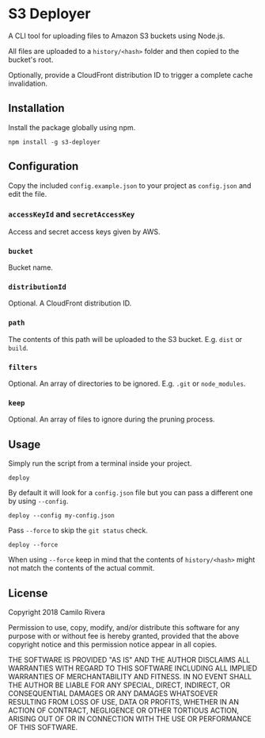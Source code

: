 # S3 Deployer

A CLI tool for uploading files to Amazon S3 buckets using Node.js.

All files are uploaded to a `history/<hash>` folder and then copied to the bucket's root.

Optionally, provide a CloudFront distribution ID to trigger a complete cache invalidation.

## Installation

Install the package globally using npm.

```
npm install -g s3-deployer
```

## Configuration

Copy the included `config.example.json` to your project as `config.json` and edit the file.

### `accessKeyId` and `secretAccessKey`

Access and secret access keys given by AWS.

### `bucket`

Bucket name.

### `distributionId`

Optional. A CloudFront distribution ID.

### `path`

The contents of this path will be uploaded to the S3 bucket. E.g. `dist` or `build`.

### `filters`

Optional. An array of directories to be ignored. E.g. `.git` or `node_modules`.

### `keep`

Optional. An array of files to ignore during the pruning process.

## Usage

Simply run the script from a terminal inside your project.

```
deploy
```
By default it will look for a `config.json` file but you can pass a different one by using `--config`.

```
deploy --config my-config.json
```

Pass `--force` to skip the `git status` check.

```
deploy --force
```

When using `--force` keep in mind that the contents of `history/<hash>` might not match the contents of the actual commit.

## License

Copyright 2018 Camilo Rivera

Permission to use, copy, modify, and/or distribute this software for any purpose with or without fee is hereby granted, provided that the above copyright notice and this permission notice appear in all copies.

THE SOFTWARE IS PROVIDED "AS IS" AND THE AUTHOR DISCLAIMS ALL WARRANTIES WITH REGARD TO THIS SOFTWARE INCLUDING ALL IMPLIED WARRANTIES OF MERCHANTABILITY AND FITNESS. IN NO EVENT SHALL THE AUTHOR BE LIABLE FOR ANY SPECIAL, DIRECT, INDIRECT, OR CONSEQUENTIAL DAMAGES OR ANY DAMAGES WHATSOEVER RESULTING FROM LOSS OF USE, DATA OR PROFITS, WHETHER IN AN ACTION OF CONTRACT, NEGLIGENCE OR OTHER TORTIOUS ACTION, ARISING OUT OF OR IN CONNECTION WITH THE USE OR PERFORMANCE OF THIS SOFTWARE.
